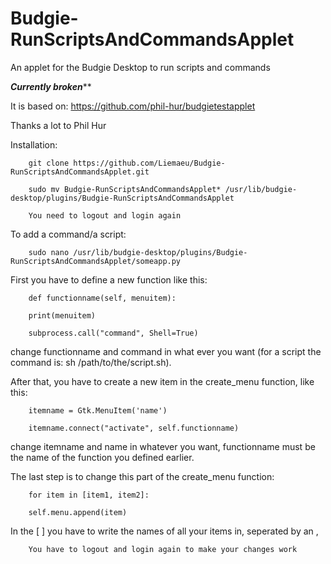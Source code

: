 # Budgie-RunScriptsAndCommandsApplet
An applet for the Budgie Desktop to run scripts and commands

*******Currently broken*********

It is based on: https://github.com/phil-hur/budgietestapplet

Thanks a lot to Phil Hur


Installation:

        git clone https://github.com/Liemaeu/Budgie-RunScriptsAndCommandsApplet.git

        sudo mv Budgie-RunScriptsAndCommandsApplet* /usr/lib/budgie-desktop/plugins/Budgie-RunScriptsAndCommandsApplet

        You need to logout and login again

To add a command/a script:

        sudo nano /usr/lib/budgie-desktop/plugins/Budgie-RunScriptsAndCommandsApplet/someapp.py

First you have to define a new function like this:

        def functionname(self, menuitem):

        print(menuitem)
        
        subprocess.call("command", Shell=True)

change functionname and command in what ever you want (for a script the command is: sh /path/to/the/script.sh).

After that, you have to create a new item in the create_menu function, like this:

        itemname = Gtk.MenuItem('name')

        itemname.connect("activate", self.functionname)

change itemname and name in whatever you want, functionname must be the name of the function you defined earlier.

The last step is to change this part of the create_menu function:

        for item in [item1, item2]:

        self.menu.append(item)

In the [ ]  you have to write the names of all your items in, seperated by an ,

        You have to logout and login again to make your changes work 
